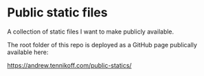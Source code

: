 # Public static files

A collection of static files I want to make publicly available.

The root folder of this repo is deployed as a GitHub page publically available
here:

<https://andrew.tennikoff.com/public-statics/>
